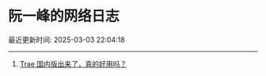 # 阮一峰的网络日志

最近更新时间: 2025-03-03 22:04:18

--- 
1. [Trae 国内版出来了，真的好用吗？](http://www.ruanyifeng.com/blog/2025/03/trae.html) 
